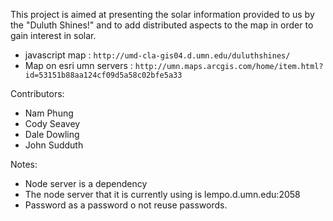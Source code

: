 This project is aimed at presenting the solar information provided to us by the "Duluth Shines!" and to add distributed aspects to the map in order to gain interest in solar.
* javascript map : `http://umd-cla-gis04.d.umn.edu/duluthshines/`
* Map on esri umn servers : `http://umn.maps.arcgis.com/home/item.html?id=53151b88aa124cf09d5a58c02bfe5a33`

Contributors:
* Nam Phung
* Cody Seavey
* Dale Dowling
* John Sudduth

Notes:
* Node server is a dependency
* The node server that it is currently using is lempo.d.umn.edu:2058
* Password as a password o not reuse passwords.
